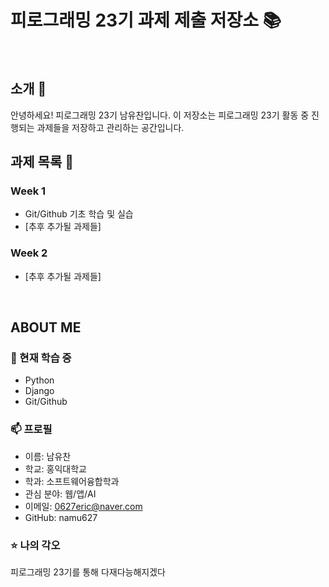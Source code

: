 # 피로그래밍 23기 과제 제출 저장소 📚
<br>

## 소개 🚀
안녕하세요! 피로그래밍 23기 남유찬입니다.
이 저장소는 피로그래밍 23기 활동 중 진행되는 과제들을 저장하고 관리하는 공간입니다.
<br>

## 과제 목록 📕
### Week 1
- Git/Github 기초 학습 및 실습
- [추후 추가될 과제들]

### Week 2
- [추후 추가될 과제들]
<br>

## ABOUT ME
### 🌱 현재 학습 중
- Python
- Django
- Git/Github

### 📫 프로필
- 이름: 남유찬
- 학교: 홍익대학교
- 학과: 소프트웨어융합학과
- 관심 분야: 웹/앱/AI
- 이메일: 0627eric@naver.com
- GitHub: namu627

### ⭐ 나의 각오
피로그래밍 23기를 통해 다재다능해지겠다